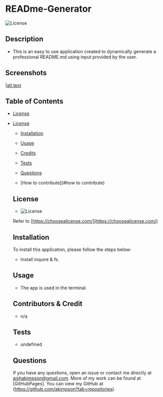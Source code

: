 # READme-Generator
  ![License](https://img.shields.io/badge/license-$%7Blicense%7D-yellow)

  ## Description

  - This is an easy to use application created to dynamically generate a professional README.md using input provided by the user.

  ## Screenshots

  |[alt.text](./assets/images/screenshot.png)

  ## Table of Contents

  - [License](#license)

  
* [License](#license)


  - [Installation](#installation)

  - [Usage](#usage)

  - [Credits](#contributors&credit)

  - [Tests](#tests)

  - [Questions](#questions)

  - [How to contribute](#how to contribute) 

  ## License

  - ![License](https://img.shields.io/badge/license-$%7Blicense%7D-yellow)

  Refer to [https://choosealicense.com/](https://choosealicense.com/)

  ## Installation
  To install this application, please follow the steps below:

  - Install inquire & fs.

  ## Usage

  - The app is used in the terminal.

  ## Contributors & Credit

  - n/a

  ## Tests

  - undefined

  ## Questions

  If you have any questions, open an issue or contact me directly at aishakimpson@gmail.com. More of my work can be found at [GitHubPages].
  You can view my GitHub at (https://github.com/akimpson?tab=repositories).

